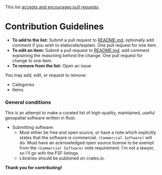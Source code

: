 This list [accepts and encourages pull requests](https://github.com/pka/awesome-georust).

# Contribution Guidelines

- **To add to the list:** Submit a pull request to [README.md](https://github.com/pka/awesome-georust/blob/master/README.md), optionally add comment if you wish to elaborate/explain. One pull request for one item.
- **To edit an item:** Submit a pull request to [README.md](https://github.com/pka/awesome-georust/blob/master/README.md), add comment explaining the reasoning behind the change. One pull request for change to one item.
- **To remove from the list:** Open an issue

You may add, edit, or request to remove:
- Categories
- Items

### General conditions

This is an attempt to make a curated list of high-quality, maintained, useful geospatial software written in Rust.

- Submitting software:
  - Must either be free and open source, or have a note which explicitly states that the software is commercial. `(Commercial Software)` will do. Must have an acknowledged open source license to be exempt from the `(Commercial Software)` note requirement. I'm not a lawyer, so I'll go with the FSF listings. 
  - Libraries should be published on crates.io.

**Thank you for contributing!**
